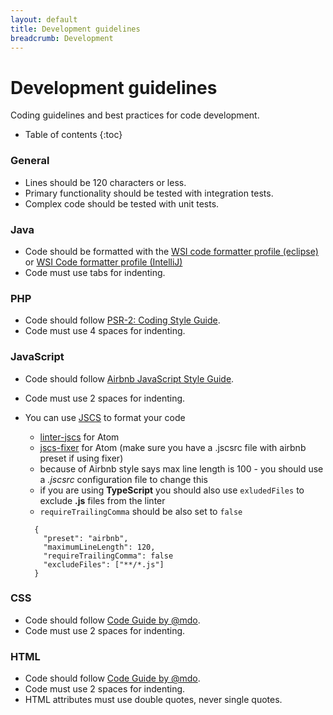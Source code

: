 ```yaml
---
layout: default
title: Development guidelines
breadcrumb: Development
---
```


# Development guidelines

Coding guidelines and best practices for code development.

* Table of contents
{:toc}

### General
- Lines should be 120 characters or less.
- Primary functionality should be tested with integration tests.
- Complex code should be tested with unit tests.

### Java
- Code should be formatted with the [WSI code formatter profile (eclipse)](/assets/xml/WSI.xml) or [WSI Code formatter profile (IntelliJ)](/assets/xml/WSI.IntelliJ.xml)
- Code must use tabs for indenting.

### PHP
- Code should follow [PSR-2: Coding Style Guide](http://www.php-fig.org/psr/psr-2/).
- Code must use 4 spaces for indenting.

### JavaScript
- Code should follow [Airbnb JavaScript Style Guide](https://github.com/airbnb/javascript).
- Code must use 2 spaces for indenting.
- You can use [JSCS](http://jscs.info/) to format your code
  - [linter-jscs](https://atom.io/packages/linter-jscs) for Atom
  - [jscs-fixer](https://atom.io/packages/jscs-fixer) for Atom (make sure you have a .jscsrc file with airbnb preset if using fixer)
  - because of Airbnb style says max line length is 100 - you should use a *.jscsrc* configuration file to change this
  - if you are using **TypeScript** you should also use `exludedFiles` to exclude **.js** files from the linter
  - `requireTrailingComma` should be also set to `false`

  ```
    {
      "preset": "airbnb",
      "maximumLineLength": 120,
      "requireTrailingComma": false
      "excludeFiles": ["**/*.js"]
    }
  ```

### CSS
- Code should follow [Code Guide by @mdo](http://codeguide.co/).
- Code must use 2 spaces for indenting.

### HTML
- Code should follow [Code Guide by @mdo](http://codeguide.co/).
- Code must use 2 spaces for indenting.
- HTML attributes must use double quotes, never single quotes.

